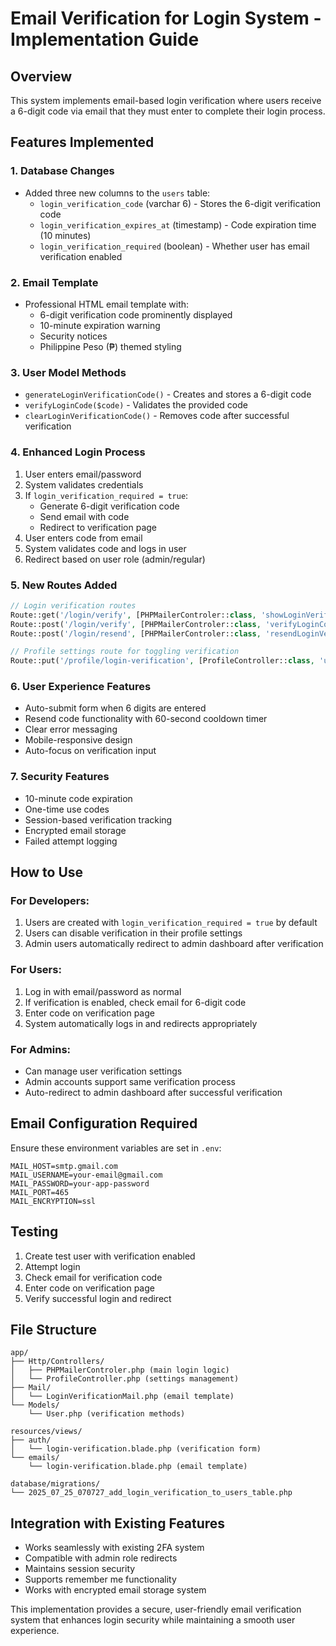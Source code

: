# Email Verification for Login System - Implementation Guide

## Overview
This system implements email-based login verification where users receive a 6-digit code via email that they must enter to complete their login process.

## Features Implemented

### 1. Database Changes
- Added three new columns to the `users` table:
  - `login_verification_code` (varchar 6) - Stores the 6-digit verification code
  - `login_verification_expires_at` (timestamp) - Code expiration time (10 minutes)
  - `login_verification_required` (boolean) - Whether user has email verification enabled

### 2. Email Template
- Professional HTML email template with:
  - 6-digit verification code prominently displayed
  - 10-minute expiration warning
  - Security notices
  - Philippine Peso (₱) themed styling

### 3. User Model Methods
- `generateLoginVerificationCode()` - Creates and stores a 6-digit code
- `verifyLoginCode($code)` - Validates the provided code
- `clearLoginVerificationCode()` - Removes code after successful verification

### 4. Enhanced Login Process
1. User enters email/password
2. System validates credentials
3. If `login_verification_required = true`:
   - Generate 6-digit verification code
   - Send email with code
   - Redirect to verification page
4. User enters code from email
5. System validates code and logs in user
6. Redirect based on user role (admin/regular)

### 5. New Routes Added
```php
// Login verification routes
Route::get('/login/verify', [PHPMailerControler::class, 'showLoginVerification'])->name('login.verify');
Route::post('/login/verify', [PHPMailerControler::class, 'verifyLoginCode'])->name('login.verify.post');
Route::post('/login/resend', [PHPMailerControler::class, 'resendLoginVerification'])->name('login.resend');

// Profile settings route for toggling verification
Route::put('/profile/login-verification', [ProfileController::class, 'updateLoginVerification'])->name('profile.login-verification');
```

### 6. User Experience Features
- Auto-submit form when 6 digits are entered
- Resend code functionality with 60-second cooldown timer
- Clear error messaging
- Mobile-responsive design
- Auto-focus on verification input

### 7. Security Features
- 10-minute code expiration
- One-time use codes
- Session-based verification tracking
- Encrypted email storage
- Failed attempt logging

## How to Use

### For Developers:
1. Users are created with `login_verification_required = true` by default
2. Users can disable verification in their profile settings
3. Admin users automatically redirect to admin dashboard after verification

### For Users:
1. Log in with email/password as normal
2. If verification is enabled, check email for 6-digit code
3. Enter code on verification page
4. System automatically logs in and redirects appropriately

### For Admins:
- Can manage user verification settings
- Admin accounts support same verification process
- Auto-redirect to admin dashboard after successful verification

## Email Configuration Required
Ensure these environment variables are set in `.env`:
```
MAIL_HOST=smtp.gmail.com
MAIL_USERNAME=your-email@gmail.com
MAIL_PASSWORD=your-app-password
MAIL_PORT=465
MAIL_ENCRYPTION=ssl
```

## Testing
1. Create test user with verification enabled
2. Attempt login
3. Check email for verification code
4. Enter code on verification page
5. Verify successful login and redirect

## File Structure
```
app/
├── Http/Controllers/
│   ├── PHPMailerControler.php (main login logic)
│   └── ProfileController.php (settings management)
├── Mail/
│   └── LoginVerificationMail.php (email template)
└── Models/
    └── User.php (verification methods)

resources/views/
├── auth/
│   └── login-verification.blade.php (verification form)
└── emails/
    └── login-verification.blade.php (email template)

database/migrations/
└── 2025_07_25_070727_add_login_verification_to_users_table.php
```

## Integration with Existing Features
- Works seamlessly with existing 2FA system
- Compatible with admin role redirects
- Maintains session security
- Supports remember me functionality
- Works with encrypted email storage system

This implementation provides a secure, user-friendly email verification system that enhances login security while maintaining a smooth user experience.
